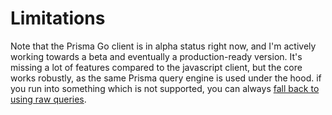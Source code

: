 # Limitations

Note that the Prisma Go client is in alpha status right now, and I'm actively working towards a beta and eventually a production-ready version. It's missing a lot of features compared to the javascript client, but the core works robustly, as the same Prisma query engine is used under the hood. if you run into something which is not supported, you can always [fall back to using raw queries](raw.md).
